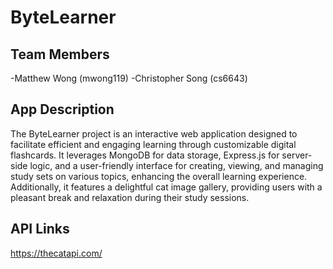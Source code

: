 # ByteLearner

## Team Members

-Matthew Wong (mwong119)
-Christopher Song (cs6643)
## App Description

The ByteLearner project is an interactive web application designed to facilitate efficient and engaging learning through customizable digital flashcards. It leverages MongoDB for data storage, Express.js for server-side logic, and a user-friendly interface for creating, viewing, and managing study sets on various topics, enhancing the overall learning experience. Additionally, it features a delightful cat image gallery, providing users with a pleasant break and relaxation during their study sessions.

## API Links

https://thecatapi.com/

